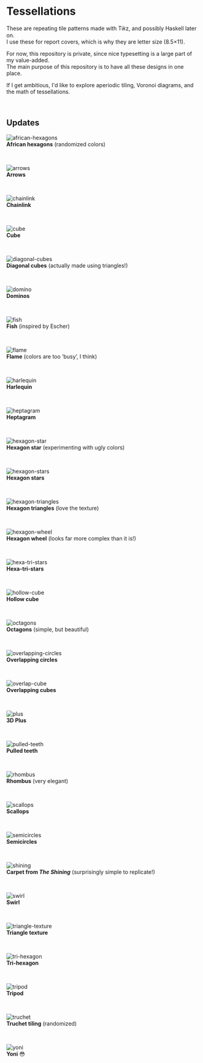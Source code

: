 # Tessellations

These are repeating tile patterns made with Ti𝑘z, and possibly Haskell later on.
<br>I use these for report covers, which is why they are letter size (8.5×11).

For now, this repository is private, since nice typesetting is a large part of my value-added.
<br>The main purpose of this repository is to have all these designs in one place.

If I get ambitious, I'd like to explore aperiodic tiling, Voronoi diagrams, and the math of tessellations.

&nbsp;

## Updates

![african-hexagons](/pics/african-hexagons.png)
<br><b>African hexagons</b> (randomized colors)

&nbsp;

![arrows](/pics/arrows.png)
<br><b>Arrows</b>

&nbsp;

![chainlink](/pics/chainlink.png)
<br><b>Chainlink</b>

&nbsp;

![cube](/pics/cube.png)
<br><b>Cube</b>

&nbsp;

![diagonal-cubes](/pics/diagonal-cubes.png)
<br><b>Diagonal cubes</b> (actually made using triangles!)

&nbsp;

![domino](/pics/domino.png)
<br><b>Dominos</b>

&nbsp;

![fish](/pics/fish.png)
<br><b>Fish</b> (inspired by Escher)

&nbsp;

![flame](/pics/flame.png)
<br><b>Flame</b> (colors are too ‘busy’, I think)

&nbsp;

![harlequin](/pics/harlequin.png)
<br><b>Harlequin</b>

&nbsp;

![heptagram](/pics/heptagram.png)
<br><b>Heptagram</b>

&nbsp;

![hexagon-star](/pics/hexagon-star.png)
<br><b>Hexagon star</b> (experimenting with ugly colors)

&nbsp;

![hexagon-stars](/pics/hexagon-stars.png)
<br><b>Hexagon stars</b>

&nbsp;

![hexagon-triangles](/pics/hexagon-triangles.png)
<br><b>Hexagon triangles</b> (love the texture)

&nbsp;

![hexagon-wheel](/pics/hexagon-wheel.png)
<br><b>Hexagon wheel</b> (looks far more complex than it is!)

&nbsp;

![hexa-tri-stars](/pics/hexa-tri-stars.png)
<br><b>Hexa-tri-stars</b>

&nbsp;

![hollow-cube](/pics/hollow-cube.png)
<br><b>Hollow cube</b>

&nbsp;

![octagons](/pics/octagons.png)
<br><b>Octagons</b> (simple, but beautiful)

&nbsp;

![overlapping-circles](/pics/overlapping-circles.png)
<br><b>Overlapping circles</b>

&nbsp;

![overlap-cube](/pics/overlap-cube.png)
<br><b>Overlapping cubes</b>

&nbsp;

![plus](/pics/plus.png)
<br><b>3D Plus</b>

&nbsp;

![pulled-teeth](/pics/pulled-teeth.png)
<br><b>Pulled teeth</b>

&nbsp;

![rhombus](/pics/rhombus.png)
<br><b>Rhombus</b> (very elegant)

&nbsp;

![scallops](/pics/scallops.png)
<br><b>Scallops</b>

&nbsp;

![semicircles](/pics/semicircles.png)
<br><b>Semicircles</b>

&nbsp;

![shining](/pics/shining.png)
<br><b>Carpet from <i>The Shining</i></b> (surprisingly simple to replicate!)

&nbsp;

![swirl](/pics/swirl.png)
<br><b>Swirl</b>

&nbsp;

![triangle-texture](/pics/triangle-texture.png)
<br><b>Triangle texture</b>

&nbsp;

![tri-hexagon](/pics/tri-hexagon.png)
<br><b>Tri-hexagon</b>

&nbsp;

![tripod](/pics/tripod.png)
<br><b>Tripod</b>

&nbsp;

![truchet](/pics/truchet.png)
<br><b>Truchet tiling</b> (randomized)

&nbsp;

![yoni](/pics/yoni.png)
<br><b>Yoni</b> 😳

&nbsp;

